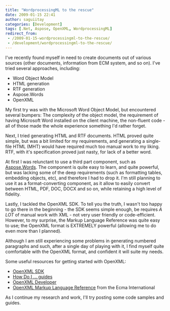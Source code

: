 ```yaml
---
title: "WordprocessingML to the rescue"
date: 2009-01-15 22:41
author: saguiitay
categories: [Development]
tags: [.Net, Aspose, OpenXML, WordprocessingML]
redirect_from:
 - /2009-01-15-wordprocessingml-to-the-rescue/
 - /development/wordprocessingml-to-the-rescue/
---
```

I've recently found myself in need to create documents out of various sources (other documents, information from ECM system, and so on). 
I've tried several approaches, including:

-   Word Object Model
-   HTML generation
-   RTF generation
-   Aspose.Words
-   OpenXML

My first try was with the Microsoft Word Object Model, but encountered several bumpers: The complexity of the object model, 
the requirement of having Microsoft Word installed on the client machine, the non-fluent code - all of those made the whole 
experience something I'd rather forget.

Next, I tried generating HTML and RTF documents. HTML proved quite simple, but was a bit limited for my requirements, and 
generating a single-file HTML (MHT) would have required much too manual work to my liking. RTF, with it's specification proved 
just nasty, for lack of a better word.

At first I was relunctant to use a third part component, such as [Aspose.Words](http://www.aspose.com/categories/file-format-components/aspose.words-for-.net-and-java/default.aspx).
The component is quite easy to learn, and quite powerful, but was lacking some of the deep requirements (such as formatting tables, embedding objects, etc), 
and therefore I had to drop it. I'm still planning to use it as a format-converting component, as it allow to easily convert between HTML, PDF, DOC, DOCX and 
so on, while retaining a high level of fidelity.

Lastly, I tackled the OpenXML SDK. To tell you the truth, I wasn't too happy to go there in the beginning - the SDK seems simple enough, 
be requires _A LOT_ of manual work with XML - not very user friendly or code-efficient. However, to my surprise, the Markup Language Reference 
was quite easy to use; the OpenXML format is EXTREMELY powerful (allowing me to do even more than I planned).

Although I am still experiencing some problems in generating numbered paragraphs and such, after a single day of playing with it, 
I find myself quite comfortable with the OpenXML format, and confident it will suite my needs.

Some useful resources for getting started with OpenXML:

- [OpenXML SDK](http://www.microsoft.com/downloads/details.aspx?FamilyId=AD0B72FB-4A1D-4C52-BDB5-7DD7E816D046&displaylang=en)
- [How Do I ... guides](http://msdn.microsoft.com/en-us/library/bb491088.aspx)
- [OpenXML Developer](http://openxmldeveloper.org/default.aspx)
- [OpenXML Markup Language Reference](http://www.ecma-international.org/publications/files/ECMA-ST/Office%20Open%20XML%201st%20edition%20Part%204%20(PDF).zip) from the Ecma International

As I continue my research and work, I'll try posting some code samples and guides.
